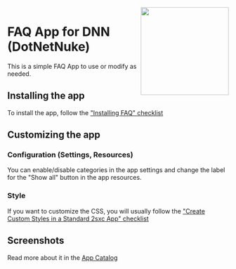 <image src="app-icon.png" align="right" width="200px">

# FAQ App for DNN (DotNetNuke)

This is a simple FAQ App to use or modify as needed.

## Installing the app

To install the app, follow the ["Installing FAQ" checklist](https://azing.org/2sxc/r/_fpa_ZHf)

## Customizing the app

### Configuration (Settings, Resources)

You can enable/disable categories in the app settings and change the label for the "Show all" button in the app resources.

### Style

If you want to customize the CSS, you will usually follow the ["Create Custom Styles in a Standard 2sxc App" checklist](https://azing.org/2sxc/r/gg_aB9FD)

## Screenshots

Read more about it in the [App Catalog](https://2sxc.org/en/apps/app/faq-app-for-2sxc-v3)